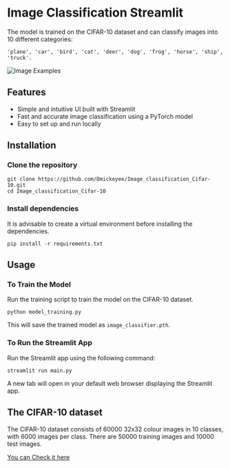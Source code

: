 
# Image Classification  Streamlit

The model is trained on the CIFAR-10 dataset and can classify images into 10 different categories:
```
'plane', 'car', 'bird', 'cat', 'deer', 'dog', 'frog', 'horse', 'ship', 'truck'.

```

![ Image Examples](./screenshot.png) 



## Features

- Simple and intuitive UI built with Streamlit
- Fast and accurate image classification using a PyTorch model
- Easy to set up and run locally

## Installation

### Clone the repository

```
git clone https://github.com/Omickeyee/Image_classification_Cifar-10.git
cd Image_classification_Cifar-10
```
### Install dependencies

It is advisable to create a virtual environment before installing the dependencies.

```
pip install -r requirements.txt
```

## Usage

### To Train the Model

Run the training script to train the model on the CIFAR-10 dataset.

```
python model_training.py
```

This will save the trained model as `image_classifier.pth`.

### To Run the Streamlit App

Run the Streamlit app using the following command:

```
streamlit run main.py
```

A new tab will open in your default web browser displaying the Streamlit app.

## The CIFAR-10 dataset
The CIFAR-10 dataset consists of 60000 32x32 colour images in 10 classes, with 6000 images per class. There are 50000 training images and 10000 test images.

[You can Check it here](https://www.cs.toronto.edu/~kriz/cifar.html)


